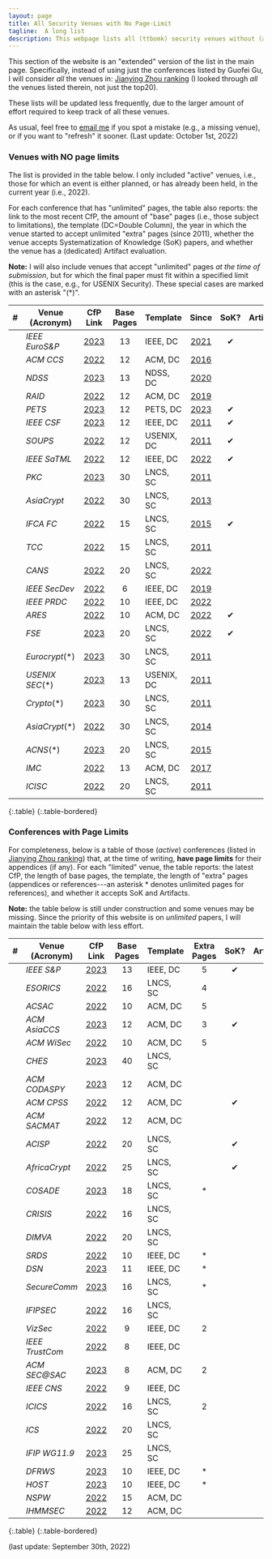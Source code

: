 ```yaml
---
layout: page
title: All Security Venues with No Page-Limit 
tagline:  A long list
description: This webpage lists all (ttbomk) security venues without (and with) page limits
---
```


This section of the website is an "extended" version of the list in the main page. Specifically, instead of using just the conferences listed by Guofei Gu, I will consider *all* the venues in: [Jianying Zhou ranking](http://jianying.space/conference-ranking.html) (I looked through _all_ the venues listed therein, not just the top20).

These lists will be updated less frequently, due to the larger amount of effort required to keep track of all these venues.

As usual, feel free to [email me](mailto:giovanni.apruzzese@uni.li) if you spot a mistake (e.g., a missing venue), or if you want to "refresh" it sooner. (Last update: October 1st, 2022)

### Venues with NO page limits
The list is provided in the table below. I only included "active" venues, i.e., those for which an event is either planned, or has already been held, in the current year (i.e., 2022).

For each conference that has "unlimited" pages, the table also reports: the link to the most recent CfP, the amount of "base" pages (i.e., those subject to limitations), the template (DC=Double Column), the year in which the venue started to accept unlimited "extra" pages (since 2011), whether the venue accepts Systematization of Knowledge (SoK) papers, and whether the venue has a (dedicated) Artifact evaluation.

**Note:** I will also include venues that accept "unlimited" pages _at the time of submission_, but for which the final paper must fit within a specified limit (this is the case, e.g., for USENIX Security). These special cases are marked with an asterisk "(*)". 




|  #  | Venue (Acronym) |                                 CfP Link                                 | Base Pages | Template   |                                         Since                                          | SoK? | Artifact? |
|:---:|-----------------|:------------------------------------------------------------------------:|:----------:|------------|:--------------------------------------------------------------------------------------:|:----:|:---------:|
|    | _IEEE EuroS&P_  |       [2023](https://www.ieee-security.org/TC/EuroSP2023/cfp.html)       |     13     | IEEE, DC   |              [2021](https://www.ieee-security.org/TC/EuroSP2021/cfp.html)              |  ✔   |           |
|    | _ACM CCS_       | [2022](https://www.sigsac.org/ccs/CCS2022/call-for/call-for-papers.html) |     12     | ACM, DC    |         [2016](https://www.sigsac.org/ccs/CCS2016/call-for-papers/index.html)          |      |     ✔     |
|    | _NDSS_          |     [2023](https://www.ndss-symposium.org/ndss2023/call-for-papers/)     |     13     | NDSS, DC   |            [2020](https://www.ndss-symposium.org/ndss2020/call-for-papers/)            |      |           |
|    | _RAID_          |             [2022](https://raid2022.cs.ucy.ac.cy/call.html)              |     12     | ACM, DC    |                  [2019](http://www.raid-2019.org/callForPapers.html)                   |      |           |
|    | _PETS_          |   [2023](https://petsymposium.org/authors23.php#submission-guidelines)   |     12     | PETS, DC   |          [2023](https://petsymposium.org/authors23.php#submission-guidelines)          |  ✔   |           |
|    | _IEEE CSF_      |        [2023](https://www.ieee-security.org/TC/CSF2023/cfp.html)         |     12     | IEEE, DC   |                  [2011](http://csf2011.inria.fr/call-for-papers.html)                  |  ✔   |           |
|    | _SOUPS_         |   [2022](https://www.usenix.org/conference/soups2022/call-for-papers)    |     12     | USENIX, DC |                   [2011](http://cups.cs.cmu.edu/soups/2011/cfp.html)                   |  ✔   |           |
|    | _IEEE SaTML_    |                [2022](https://satml.org/participate-cfp/)                |     12     | IEEE, DC   |                       [2022](https://satml.org/participate-cfp/)                       |  ✔   |           |
|    | _PKC_           |           [2023](https://pkc.iacr.org/2023/callforpapers.php)            |     30     | LNCS, SC   |          [2011](https://www.iacr.org/workshops/pkc2011/Call_for_Papers.html)           |      |           |
|   | _AsiaCrypt_     |        [2022](https://asiacrypt.iacr.org/2022/callforpapers.php)         |     30     | LNCS, SC   |              [2013](https://www.iacr.org/conferences/asiacrypt2013/cfp/)               |      |           |
|   | _IFCA FC_       |                   [2022](http://fc23.ifca.ai/cfp.html)                   |     15     | LNCS, SC   |                          [2015](http://fc15.ifca.ai/cfp.html)                          |   ✔   |           |
|   | _TCC_           |          [2022](https://tcc.iacr.org/2022/papersubmission.php)           |     15     | LNCS, SC   |                [2011](https://www.iacr.org/workshops/tcc2011/cfp.html)                 |      |           |
|   | _CANS_          |           [2022](https://www.cans2022.com/call-for-paper.php)            |     20     | LNCS, SC   |                  [2022](https://www.cans2022.com/call-for-paper.php)                   |      |           |
|   | _IEEE SecDev_   |               [2022](https://secdev.ieee.org/2022/papers)                |     6      | IEEE, DC   |                      [2019](https://secdev.ieee.org/2019/papers/)                      |      |           |
|   | _IEEE PRDC_     |         [2022](http://prdc.dependability.org/PRDC2022/cfp.html)          |     10     | IEEE, DC   |                [2022](http://prdc.dependability.org/PRDC2022/cfp.html)                 |      |           |
|   | _ARES_          |            [2022](https://www.ares-conference.eu/submission/)            |     10     | ACM, DC    |                   [2022](https://www.ares-conference.eu/submission/)                   |  ✔   |           |
|   | _FSE_           |           [2023](https://fse.iacr.org/2023/callforpapers.php)            |     20     | LNCS, SC   |                   [2022](https://fse.iacr.org/2022/files/cfp_21.pdf)                   |  ✔   |           |
|   | _Eurocrypt_(*)  |       [2023](https://eurocrypt.iacr.org/2023/papersubmission.php)        |     30     | LNCS, SC   |             [2011](https://www.iacr.org/conferences/eurocrypt2011/cfp.php)             |      |           |
|   | _USENIX SEC_(*) | [2023](https://www.usenix.org/sites/default/files/sec23_cfp_092722.pdf)  |     13     | USENIX, DC |          [2011](https://www.usenix.org/legacy/events/sec11/cfp/sec11cfp.pdf)           |      |     ✔     |
|   | _Crypto_(*)     |          [2023](https://crypto.iacr.org/2023/callforpapers.php)          |     30     | LNCS, SC   |              [2011](https://www.iacr.org/conferences/crypto2011/cfp.html)              |      |           |
|   | _AsiaCrypt_(*)  |        [2022](https://asiacrypt.iacr.org/2022/files/AC22-CFP.pdf)        |     30     | LNCS, SC   |           [2014](https://www.iacr.org/conferences/asiacrypt2014/index-1.htm)           |      |           |
|   | _ACNS_(*)       |        [2023](https://sulab-sever.u-aizu.ac.jp/ACNS2023/cfp.html)        |     20     | LNCS, SC   |                      [2015](http://acns2015.cs.columbia.edu/cfp/)                      |      |           |
|   | _IMC_           |                                 [2022](https://conferences.sigcomm.org/imc/2022/cfp/)                                 |     13     | ACM, DC    |                 [2017](https://conferences.sigcomm.org/imc/2017/cfp/)                  |      |           |
|   | _ICISC_         |                                 [2022](http://www.icisc.org/static/callforpapers)                                 |     20     | LNCS, SC   |         [2011](http://www.wikicfp.com/cfp/servlet/event.showcfp?eventid=17239)         |      |           |
{:.table}
{:.table-bordered}




### Conferences with Page Limits

For completeness, below is a table of those (*active*) conferences (listed in [Jianying Zhou ranking](http://jianying.space/conference-ranking.html)) that, at the time of writing, **have page limits** for their appendices (if any). For each "limited" venue, the table reports: the latest CfP, the length of base pages, the template, the length of "extra" pages (appendices or references---an asterisk * denotes unlimited pages for references), and whether it accepts SoK and Artifacts.  

**Note:** the table below is still under construction and some venues may be missing. Since the priority of this website is on _unlimited_ papers, I will maintain the table below with less effort.






|  #  | Venue (Acronym) |                                  CfP Link                                  | Base Pages | Template | Extra Pages | SoK? | Artifact? |
|:---:|-----------------|:--------------------------------------------------------------------------:|:----------:|----------|:----------:|:----:|:---------:|
|    | _IEEE S&P_      |       [2023](https://www.ieee-security.org/TC/SP2023/cfpapers.html)        |     13     | IEEE, DC |      5     |  ✔   |           |
|    | _ESORICS_       |            [2022](https://esorics2022.compute.dtu.dk/cfp.html)             |     16     | LNCS, SC |      4     |      |           |
|    | _ACSAC_         |                       [2022](https://www.acsac.org/)                       |     10     | ACM, DC  |      5     |      |     ✔     |
|    | _ACM AsiaCCS_   |        [2023](https://asiaccs2023.org/datescalls/call-for-papers/)         |     12     | ACM, DC  |      3     |  ✔   |           |
|    | _ACM WiSec_     |           [2022](https://wisec2022.cs.utsa.edu/call-for-papers/)           |     10     | ACM, DC  |      5     |      |     ✔     |
|    | _CHES_          |           [2023](https://ches.iacr.org/2023/cfp-ches2023-v3.pdf)           |     40     | LNCS, SC |            |      |     ✔     |
|    | _ACM CODASPY_   |                [2023](http://www.codaspy.org/2023/cfp.html)                |     12     | ACM, DC  |            |      |           |
|    | _ACM CPSS_      |      [2022](https://illinois.adsc.com.sg/CPSS2022/CPSS%20CFP2022.pdf)      |     12     | ACM, DC  |            |  ✔   |           |
|    | _ACM SACMAT_    |         [2022](https://sacmat.dista.uninsubria.it/2022/papers.php)         |     12     | ACM, DC  |            |      |           |
|   | _ACISP_         |            [2022](https://uow-ic2.github.io/acisp2022/cfp.html)            |     20     | LNCS, SC |            |  ✔   |           |
|   | _AfricaCrypt_   |             [2022](https://africacrypt2022.cs.ru.nl/cfp.html)              |     25     | LNCS, SC |            |  ✔   |           |
|   | _COSADE_        |              [2023](https://www.cosade.org/cosade23/cfp.html)              |     18     | LNCS, SC |      *     |      |           |
|   | _CRISIS_        |                 [2022](https://www.crisis2022.redcad.org/)                 |     16     | LNCS, SC |            |      |           |
|   | _DIMVA_         |                 [2022](https://sites.unica.it/dimva2022/)                  |     20     | LNCS, SC |            |      |           |
|   | _SRDS_          |           [2022](https://srds-conference.org/calls/papers.html)            |     10     | IEEE, DC |      *     |      |           |
|   | _DSN_           |         [2023](https://dsn2023.dei.uc.pt/calls_cfp-research.html)          |     11     | IEEE, DC |      *     |      |           |
|   | _SecureComm_    | [2023](https://securecomm.eai-conferences.org/2022/submission/#authorskit) |     16     | LNCS, SC |      *     |      |           |
|   | _IFIPSEC_       |   [2022](https://ifipsec2022.compute.dtu.dk/file/IFIPSEC2022-Flyer.pdf)    |     16     | LNCS, SC |            |      |           |
|   | _VizSec_        |                 [2022](https://vizsec.org/vizsec2022/#cfp)                 |     9      | IEEE, DC |      2     |      |           |
|   | _IEEE TrustCom_ | [2022](http://www.ieee-hust-ncc.org/2022/TrustCom/TrustCom%202022CFP.pdf)  |     8      | IEEE, DC |            |      |           |
|   | _ACM SEC@SAC_   |           [2023](https://www.dmi.unict.it/giamp/sac/cfp2023.php)           |     8      | ACM, DC  |      2     |      |           |
|   | _IEEE CNS_      |        [2022](https://cns2022.ieee-cns.org/submission-instructions)        |     9      | IEEE, DC |            |      |           |
|   | _ICICS_         |       [2022](https://icics2022.cyber.kent.ac.uk/call_for_papers.php)       |     16     | LNCS, SC |      2     |      |     ✔     |
|   | _ICS_           |              [2022](https://isc2022.petra.ac.id/callforpaper)              |     20     | LNCS, SC |            |      |           |
|   | _IFIP WG11.9_   |       [2023](http://www.ifip119.org/Conferences/WG11-9-CFP-2023.pdf)       |     25     | LNCS, SC |            |      |           |
|   | _DFRWS_         |             [2023](https://dfrws.org/submission-criteria-eu/)              |     10     | IEEE, DC |      *     |      |           |
|   | _HOST_          |          [2023](http://www.hostsymposium.org/call-for-paper.php)           |     10     | IEEE, DC |      *     |      |           |
|   | _NSPW_          |                   [2022](https://www.nspw.org/2022/cfp)                    |     15     | ACM, DC  |            |      |           |
|   | _IHMMSEC_       |                   [2022](https://www.ihmmsec.org/cms/upload/docs/IHMMSEC2022_CFP.pdf)                    |     12     | ACM, DC  |            |      |           |
{:.table}
{:.table-bordered}

(last update: September 30th, 2022)